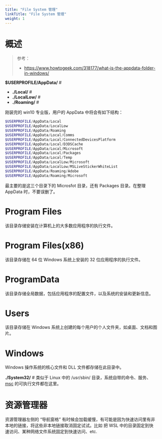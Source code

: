 ```yaml
---
title: "File System 管理"
linkTitle: "File System 管理"
weight: 1
---
```


# 概述

> 参考：
>
> - <https://www.howtogeek.com/318177/what-is-the-appdata-folder-in-windows/>

**$USERPROFILE/AppData/** #

- **./Local/** #
- **./LocalLow/** #
- **./Roaming/** #

刚装完的 win10 专业版，用户的 AppData 中将会有如下结构：

```powershell
$USERPROFILE/AppData/Local
$USERPROFILE/AppData/LocalLow
$USERPROFILE/AppData/Roaming
$USERPROFILE/AppData/Local/Comms
$USERPROFILE/AppData/Local/ConnectedDevicesPlatform
$USERPROFILE/AppData/Local/D3DSCache
$USERPROFILE/AppData/Local/Microsoft
$USERPROFILE/AppData/Local/Packages
$USERPROFILE/AppData/Local/Temp
$USERPROFILE/AppData/LocalLow/Microsoft
$USERPROFILE/AppData/LocalLow/MSLiveStickerWhiteList
$USERPROFILE/AppData/Roaming/Adobe
$USERPROFILE/AppData/Roaming/Microsoft
```

最主要的是这三个目录下的 Microsfot 目录，还有 Packages 目录。在整理 AppData 时，不要误删了。

# Program Files

该目录存储安装在计算机上的大多数应用程序的执行文件。

# Program Files(x86)

该目录存储在 64 位 Windows 系统上安装的 32 位应用程序的执行文件。

# ProgramData

该目录存储全局数据，包括应用程序的配置文件，以及系统的安装和更新信息。

# Users

该目录存储在 Windows 系统上创建的每个用户的个人文件夹，如桌面、文档和图片。

# Windows

Windows 操作系统的核心文件和 DLL 文件都存储在此目录中。

**./System32/** # 类似于 Linux 中的 /usr/sbin/ 目录，系统自带的命令、服务、[msc](/docs/1.操作系统/Windows%20管理/Microsoft%20Management%20Console/Microsoft%20Management%20Console.md#MSC) 的可执行文件都在这里。

# 资源管理器

资源管理器左侧的 “导航窗格” 有时候会加载缓慢，有可能是因为快速访问里有非本地的链接，将这些非本地链接取消固定试试。比如 把 WSL 中的目录固定到快速访问、某种网络文件系统固定到快速访问、etc.